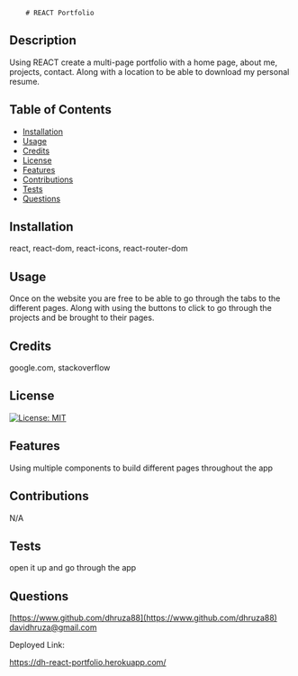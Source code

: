 
        # REACT Portfolio

## Description
Using REACT create a multi-page portfolio with a home page, about me, projects, contact. Along with a location to be able to download my personal resume.



## Table of Contents

- [Installation](#installation)
- [Usage](#usage)
- [Credits](#credits)
- [License](#license)
- [Features](#features)
- [Contributions](#contributions)
- [Tests](#tests)
- [Questions](#questions)


## Installation
react, react-dom, react-icons, react-router-dom

## Usage
Once on the website you are free to be able to go through the tabs to the different pages. Along with using the buttons to click to go through the projects and be brought to their pages.

## Credits
google.com, stackoverflow

## License
[![License: MIT](https://img.shields.io/badge/License-MIT-yellow.svg)](https://opensource.org/licenses/MIT)


## Features
Using multiple components to build different pages throughout the app

## Contributions
N/A

## Tests
open it up and go through the app

## Questions
[https://www.github.com/dhruza88](https://www.github.com/dhruza88) <br />
davidhruza@gmail.com

Deployed Link: 

https://dh-react-portfolio.herokuapp.com/



